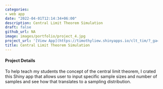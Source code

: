 ```yaml
---
categories:
- web app
date: "2022-04-01T12:14:34+06:00"
description: Central Limit Theorem Simulation
draft: false
github_url: NA
image: images/portfolio/project_4.jpg
project_url: '[View App](https://timothyliew.shinyapps.io/clt_tim/?_ga=2.226832927.389098405.1649820621-1507507963.1649389215)'
title: Central Limit Theorem Simulation
---
```



#### Project Details

To help teach my students the concept of the central limit theorem, I crated this Shiny app that allows user to input specific sample sizes and number of samples and see how that translates to a sampling distribution. 
